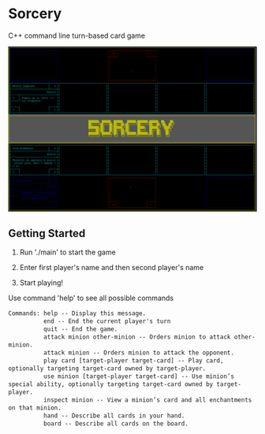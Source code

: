 # Sorcery

C++ command line turn-based card game

![Sorcery](board.PNG)

## Getting Started

1. Run './main' to start the game

2. Enter first player's name and then second player's name

3. Start playing!

Use command 'help' to see all possible commands
```
Commands: help -- Display this message.
          end -- End the current player's turn
          quit -- End the game.
          attack minion other-minion -- Orders minion to attack other-minion.
          attack minion -- Orders minion to attack the opponent.
          play card [target-player target-card] -- Play card, optionally targeting target-card owned by target-player.
          use minion [target-player target-card] -- Use minion’s special ability, optionally targeting target-card owned by target-player.
          inspect minion -- View a minion’s card and all enchantments on that minion.
          hand -- Describe all cards in your hand.
          board -- Describe all cards on the board.
```
